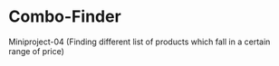 # Combo-Finder
Miniproject-04  (Finding different list of products which fall in a certain range of price)
